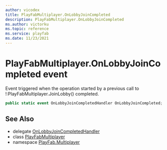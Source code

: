 ```yaml
---
author: vicodex
title: PlayFabMultiplayer.OnLobbyJoinCompleted
description: PlayFabMultiplayer.OnLobbyJoinCompleted
ms.author: victorku
ms.topic: reference
ms.service: playfab
ms.date: 11/23/2021
---
```


# PlayFabMultiplayer.OnLobbyJoinCompleted event

Event triggered when the operation started by a previous call to !:PlayFabMultiplayer.JoinLobby() completed.

```csharp
public static event OnLobbyJoinCompletedHandler OnLobbyJoinCompleted;
```

## See Also

* delegate [OnLobbyJoinCompletedHandler](../PlayFabMultiplayer.OnLobbyJoinCompletedHandler.md)
* class [PlayFabMultiplayer](../PlayFabMultiplayer.md)
* namespace [PlayFab.Multiplayer](../../PlayFabMultiplayerSDK.md)

